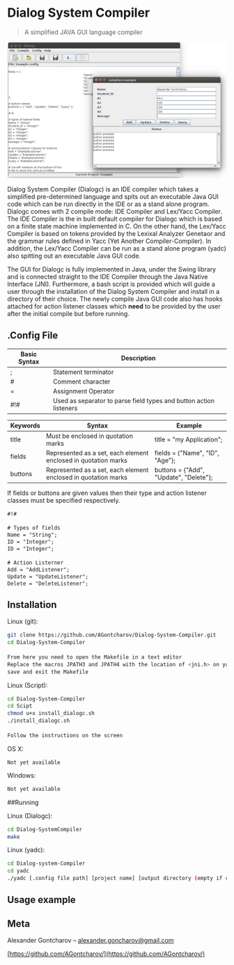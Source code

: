 # Dialog System Compiler
> A simplified JAVA GUI language compiler

![](dialogcOverview.png)

Dialog System Compiler (Dialogc) is an IDE compiler which takes a simplified pre-determined language and spits out an executable Java GUI code which can be run directly in the IDE or as a stand alone program. Dialogc comes with 2 compile mode: IDE Compiler and Lex/Yacc Compiler. The IDE Compiler is the in built default compiler for Dialogc which is based on a finite state machine implemented in C. On the other hand, the Lex/Yacc Compiler is based on tokens provided by the Lexixal Analyzer Genetaor and the grammar rules defined in Yacc (Yet Another Compiler-Compiler). In addition, the Lex/Yacc Compiler can be run as a stand alone program (yadc) also spitting out an executable Java GUI code.

The GUI for Dialogc is fully implemented in Java, under the Swing library and is connected straight to the IDE Compiler through the Java Native Interface (JNI). Furthermore, a bash script is provided which will guide a user through the installation of the Dialog System Compiler and install in a directory of their choice. The newly compile Java GUI code also has hooks attached for action listener classes which __need__ to be provided by the user after the initial compile but before running.

## .Config File

| Basic Syntax |                             Description                             |
|--------------|---------------------------------------------------------------------|
| ;            | Statement terminator                                                |
| #            | Comment character                                                   |
| =            | Assignment Operator                                                 |
| #!#          | Used as separator to parse field types and button action listeners  |

| Keywords |                              Syntax                              |                 Example                 |
|----------|------------------------------------------------------------------|-----------------------------------------|
| title    | Must be enclosed in quotation marks                              | title = "my Application";               |
| fields   | Represented as a set, each element enclosed in quotation marks   | fields = {"Name", "ID", "Age"};         |
| buttons  | Represented as a set, each element enclosed in quotation marks   | buttons = {"Add", "Update", "Delete"};  |

If fields or buttons are given values then their type and action listener classes must be specified respectively.

```
#!#

# Types of fields
Name = "String";
ID = "Integer";
ID = "Integer";

# Action Listerner
Add = "AddListener";
Update = "UpdateListener";
Delete = "DeleteListener";
```

## Installation

Linux (git):

```sh
git clone https://github.com/AGontcharov/Dialog-System-Compiler.git
cd Dialog-System-Compiler

From here you need to open the Makefile in a text editor
Replace the macros JPATH3 and JPATH4 with the location of <jni.h> on your system
save and exit the Makefile
```

Linux (Script):

```sh
cd Dialog-System-Compiler
cd Scipt
chmod u+x install_dialogc.sh
./install_dialogc.sh

Follow the instructions on the screen
```

OS X:
```
Not yet available
```

Windows:

```sh
Not yet available
```
##Running

Linux (Dialogc):

```sh
cd Dialog-SystemCompiler
make
```

Linux (yadc):

```sh
cd Dialog-system-Compiler
cd yadc
./yadc [.config file path] [project name] [output directory (empty if cwd)]
```

## Usage example

## Meta

Alexander Gontcharov – alexander.goncharov@gmail.com

[https://github.com/AGontcharov/](https://github.com/AGontcharov/)
